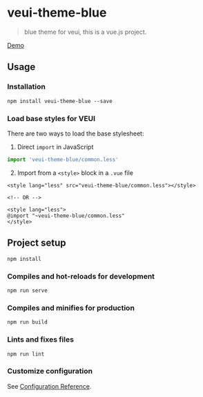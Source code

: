 # veui-theme-blue
> blue theme for veui, this is a vue.js project.

[Demo](https://ecomfe.github.io/veui-theme-blue/components/#/)

## Usage

### Installation
```
npm install veui-theme-blue --save
```

### Load base styles for VEUI

There are two ways to load the base stylesheet:

1. Direct `import` in JavaScript

  ```js
  import 'veui-theme-blue/common.less'
  ```

2. Import from a `<style>` block in a `.vue` file

  ```vue
  <style lang="less" src="veui-theme-blue/common.less"></style>

  <!-- OR -->

  <style lang="less">
  @import "~veui-theme-blue/common.less"
  </style>
  ```

## Project setup
```
npm install
```

### Compiles and hot-reloads for development
```
npm run serve
```

### Compiles and minifies for production
```
npm run build
```

### Lints and fixes files
```
npm run lint
```

### Customize configuration
See [Configuration Reference](https://cli.vuejs.org/config/).
